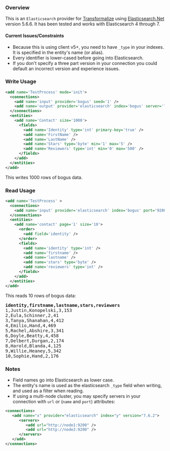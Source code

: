 ### Overview

This is an `Elasticsearch` provider for [Transformalize](https://github.com/dalenewman/Transformalize) 
using [Elasticsearch.Net](https://github.com/elastic/elasticsearch-net) version 5.6.6. 
It has been tested and works with Elasticsearch 4 through 7.

#### Current Issues/Constraints
- Because this is using client v5+, you 
need to have `_type` in your indexes. It is specified in 
the entity's name (or alias).
- Every identifier is lower-cased before going into Elasticsearch.
- If you don't specify a three part version in your connection 
you could default an incorrect version and experience issues.
 
### Write Usage

```xml
<add name='TestProcess' mode='init'>
  <connections>
    <add name='input' provider='bogus' seed='1' />
    <add name='output' provider='elasticsearch' index='bogus' server='localhost' port='9200' version='7.6.2' />
  </connections>
  <entities>
    <add name='Contact' size='1000'>
      <fields>
        <add name='Identity' type='int' primary-key='true' />
        <add name='FirstName' />
        <add name='LastName' />
        <add name='Stars' type='byte' min='1' max='5' />
        <add name='Reviewers' type='int' min='0' max='500' />
      </fields>
    </add>
  </entities>
</add>
```

This writes 1000 rows of bogus data.

### Read Usage

```xml
<add name='TestProcess' >
  <connections>
    <add name='input' provider='elasticsearch' index='bogus' port='9200' version='7.6.2' />
  </connections>
  <entities>
    <add name='contact' page='1' size='10'>
      <order>
        <add field='identity' />
      </order>
      <fields>
        <add name='identity' type='int' />
        <add name='firstname' />
        <add name='lastname' />
        <add name='stars' type='byte' />
        <add name='reviewers' type='int' />
      </fields>
    </add>
  </entities>
</add>
```

This reads 10 rows of bogus data:

<pre>
<strong>identity,firstname,lastname,stars,reviewers</strong>
1,Justin,Konopelski,3,153
2,Eula,Schinner,2,41
3,Tanya,Shanahan,4,412
4,Emilio,Hand,4,469
5,Rachel,Abshire,3,341
6,Doyle,Beatty,4,458
7,Delbert,Durgan,2,174
8,Harold,Blanda,4,125
9,Willie,Heaney,5,342
10,Sophie,Hand,2,176</pre>

### Notes

- Field names go into Elasticsearch as lower case.
- The entity's name is used as the elasticsearch `_type` field when writing, and used as a filter when reading.   
- If using a multi-node cluster, you may specify servers in your connection with `url` or (`name` and `port`) attributes:

```xml
<connections>
   <add name="x" provider="elasticsearch" index="y" version="7.6.2">
      <servers>
         <add url="http://node1:9200" />
         <add url="http://node2:9200" />
      </servers>
   </add>
</connections>
```